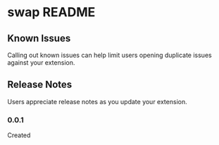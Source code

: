 # swap README

## Known Issues

Calling out known issues can help limit users opening duplicate issues against your extension.

## Release Notes

Users appreciate release notes as you update your extension.

### 0.0.1

Created
